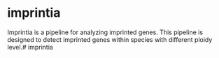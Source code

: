 # imprintia

Imprintia is a pipeline for analyzing imprinted genes.
This pipeline is designed to detect imprinted genes within species with different ploidy level.# imprintia
